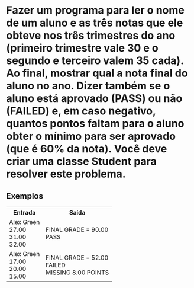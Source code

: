 # Fazer um programa para ler o nome de um aluno e as três notas que ele obteve nos três trimestres do ano (primeiro trimestre vale 30 e o segundo e terceiro valem 35 cada). Ao final, mostrar qual a nota final do aluno no ano. Dizer também se o aluno está aprovado (PASS) ou não (FAILED) e, em caso negativo, quantos pontos faltam para o aluno obter o mínimo para ser aprovado (que é 60% da nota). Você deve criar uma classe Student para resolver este problema.

<div>
  <h2>Exemplos</h1>
    <table>
        <tr>
            <th>Entrada</th>
            <th>Saída</th>
        </tr>
        <tr>
            <td>
            Alex Green <br>
            27.00 <br>
            31.00 <br>
            32.00 <br>
            </td>
            <td>
            FINAL GRADE = 90.00<br>
            PASS
            </td>
        </tr>
        <tr>
            <td>
                Alex Green <br>
                17.00 <br>
                20.00 <br>
                15.00 <br>
            </td>
            <td>
                FINAL GRADE = 52.00<br>
                FAILED<br>
                MISSING 8.00 POINTS<br>
            </td>
        </tr>
    </table>
</div>